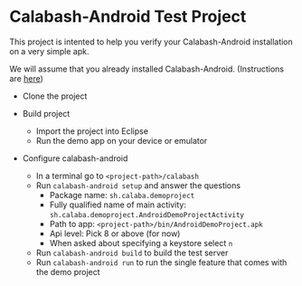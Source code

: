 Calabash-Android Test Project
=============================


This project is intented to help you verify your Calabash-Android installation on a very simple apk.


We will assume that you already installed Calabash-Android. (Instructions are [here](https://github.com/calabash/calabash-android/))



* Clone the project

* Build project
  * Import the project into Eclipse
  * Run the demo app on your device or emulator

* Configure calabash-android
  * In a terminal go to `<project-path>/calabash`
  * Run `calabash-android setup` and answer the questions
    * Package name: `sh.calaba.demoproject`
    * Fully qualified name of main activity: `sh.calaba.demoproject.AndroidDemoProjectActivity`
    * Path to app: `<project-path>/bin/AndroidDemoProject.apk`
    * Api level: Pick 8 or above (for now)
    * When asked about specifying a keystore select `n`
  * Run `calabash-android build` to build the test server
  * Run `calabash-android run` to run the single feature that comes with the demo project